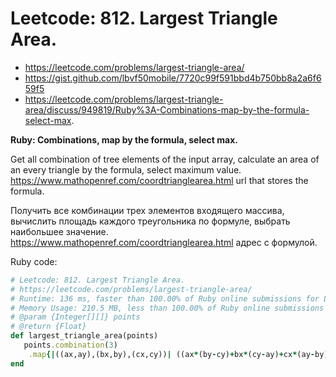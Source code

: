 # Leetcode: 812. Largest Triangle Area.

- https://leetcode.com/problems/largest-triangle-area/
- https://gist.github.com/lbvf50mobile/7720c99f591bbd4b750bb8a2a6f659f5
- https://leetcode.com/problems/largest-triangle-area/discuss/949819/Ruby%3A-Combinations-map-by-the-formula-select-max.

**Ruby: Combinations, map by the formula, select max.**

Get all combination of tree elements of the input array, calculate an area of an every triangle by the formula, select maximum value. https://www.mathopenref.com/coordtrianglearea.html url that stores the formula.

Получить все комбинации трех элементов входящего массива, вычислить площадь каждого треугольника по формуле, выбрать наибольшее значение. https://www.mathopenref.com/coordtrianglearea.html адрес с формулой.

Ruby code:
```Ruby
# Leetcode: 812. Largest Triangle Area.
# https://leetcode.com/problems/largest-triangle-area/
# Runtime: 136 ms, faster than 100.00% of Ruby online submissions for Largest Triangle Area.
# Memory Usage: 210.5 MB, less than 100.00% of Ruby online submissions for Largest Triangle Area.
# @param {Integer[][]} points
# @return {Float}
def largest_triangle_area(points)
   points.combination(3)
    .map{|((ax,ay),(bx,by),(cx,cy))| ((ax*(by-cy)+bx*(cy-ay)+cx*(ay-by)).fdiv(2)).abs}.max
end
```